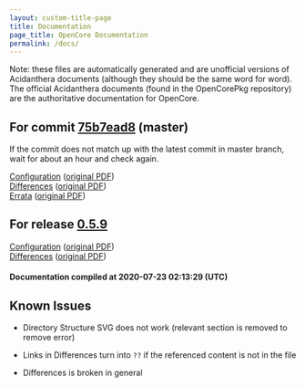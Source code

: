 ```yaml
---
layout: custom-title-page
title: Documentation
page_title: OpenCore Documentation
permalink: /docs/
---
```

Note: these files are automatically generated and are unofficial versions of Acidanthera documents (although they should be the same word for word). The official Acidanthera documents (found in the OpenCorePkg repository) are the authoritative documentation for OpenCore.

## For commit [75b7ead8](https://github.com/acidanthera/OpenCorePkg/tree/75b7ead8dcfbcb07e8dc737a4f0664b6f91e0187) (master)

If the commit does not match up with the latest commit in master branch, wait for about an hour and check again.

[Configuration](latest/Configuration.html) ([original PDF](https://github.com/acidanthera/OpenCorePkg/blob/75b7ead8dcfbcb07e8dc737a4f0664b6f91e0187/Docs/Configuration.pdf))
<br>
[Differences](latest/Differences.html) ([original PDF](https://github.com/acidanthera/OpenCorePkg/blob/75b7ead8dcfbcb07e8dc737a4f0664b6f91e0187/Docs/Differences/Differences.pdf))
<br>
[Errata](latest/Errata.html) ([original PDF](https://github.com/acidanthera/OpenCorePkg/blob/75b7ead8dcfbcb07e8dc737a4f0664b6f91e0187/Docs/Errata/Errata.pdf))

## For release [0.5.9](https://github.com/acidanthera/OpenCorePkg/tree/0.5.9)

[Configuration](release/Configuration.html) ([original PDF](https://github.com/acidanthera/OpenCorePkg/blob/0.5.9/Docs/Configuration.pdf))
<br>
[Differences](release/Differences.html) ([original PDF](https://github.com/acidanthera/OpenCorePkg/blob/0.5.9/Docs/Differences/Differences.pdf))

#### Documentation compiled at 2020-07-23 02:13:29 (UTC)

## Known Issues

* Directory Structure SVG does not work (relevant section is removed to remove error)

* Links in Differences turn into `??` if the referenced content is not in the file

* Differences is broken in general
